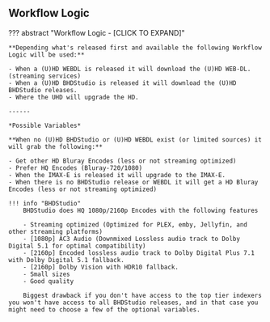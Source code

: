 ## Workflow Logic

??? abstract "Workflow Logic - [CLICK TO EXPAND]"

    **Depending what's released first and available the following Workflow Logic will be used:**

    - When a (U)HD WEBDL is released it will download the (U)HD WEB-DL. (streaming services)
    - When a (U)HD BHDStudio is released it will download the (U)HD BHDStudio releases.
    - Where the UHD will upgrade the HD.

    ------

    *Possible Variables*

    **When no (U)HD BHDStudio or (U)HD WEBDL exist (or limited sources) it will grab the following:**

    - Get other HD Bluray Encodes (less or not streaming optimized)
    - Prefer HQ Encodes (Bluray-720/1080)
    - When the IMAX-E is released it will upgrade to the IMAX-E.
    - When there is no BHDStudio release or WEBDL it will get a HD Bluray Encodes (less or not streaming optimized)

    !!! info "BHDStudio"
        BHDStudio does HQ 1080p/2160p Encodes with the following features

        - Streaming optimized (Optimized for PLEX, emby, Jellyfin, and other streaming platforms)
        - [1080p] AC3 Audio (Downmixed Lossless audio track to Dolby Digital 5.1 for optimal compatibility)
        - [2160p] Encoded lossless audio track to Dolby Digital Plus 7.1 with Dolby Digital 5.1 fallback.
        - [2160p] Dolby Vision with HDR10 fallback.
        - Small sizes
        - Good quality

        Biggest drawback if you don't have access to the top tier indexers you won't have access to all BHDStudio releases, and in that case you might need to choose a few of the optional variables.
